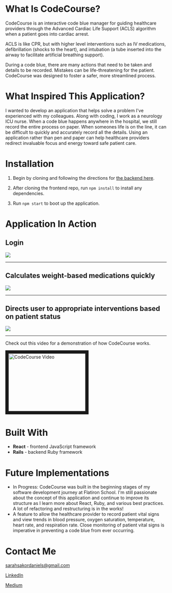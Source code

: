 
# What Is CodeCourse?

CodeCourse is an interactive code blue manager for guiding healthcare providers through the Advanced Cardiac Life Support (ACLS) algorithm when a patient goes into cardiac arrest.

ACLS is like CPR, but with higher level interventions such as IV medications, defibrillation (shocks to the heart), and intubation (a tube inserted into the airway to facilitate artificial breathing support). 

During a code blue, there are many actions that need to be taken and details to be recorded. Mistakes can be life-threatening for the patient. CodeCourse was designed to foster a safer, more streamlined process. 

# What Inspired This Application?

I wanted to develop an application that helps solve a problem I've experienced with my colleagues. Along with coding, I work as a neurology ICU nurse. When a code blue happens anywhere in the hospital, we still record the entire process on paper. When someones life is on the line, it can be difficult to quickly and accurately record all the details. Using an application rather than pen and paper can help healthcare providers redirect invaluable focus and energy toward safe patient care. 


# Installation

1. Begin by cloning and following the directions for [the backend here](https://github.com/sarahsakordaniels/codeblue-backend).

2. After cloning the frontend repo,  run `npm install` to install any dependencies.

3. Run `npm start` to boot up the application. 

# Application In Action

## Login
![](login.gif)

---

## Calculates weight-based medications quickly
![](medication.gif)

---

## Directs user to appropriate interventions based on patient status
![](rhythm.gif)

---

Check out this video for a demonstration of how CodeCourse works.

<a href="http://www.youtube.com/watch?feature=player_embedded&v=H9hf3JyUeNU
" target="_blank"><img src="http://img.youtube.com/vi/H9hf3JyUeNU/0.jpg" 
alt="CodeCourse Video" width="240" height="180" border="10" /></a>

# Built With
- **React** - frontend JavaScript framework
- **Rails** - backend Ruby framework


# Future Implementations
- In Progress: CodeCourse was built in the beginning stages of my software development journey at Flatiron School. I'm still passionate about the concept of this application and continue to improve its structure as I learn more about React, Ruby, and various best practices. A lot of refactoring and restructuring is in the works!
- A feature to allow the healthcare provider to record patient vital signs and view trends in blood pressure, oxygen saturation, temperature, heart rate, and respiration rate. Close monitoring of patient vital signs is imperative in preventing a code blue from ever occurring. 

# Contact Me
sarahsakordaniels@gmail.com

[LinkedIn](https://www.linkedin.com/in/sarahsakordaniels/)

[Medium](www.medium.com/@sarahsakordaniels)


